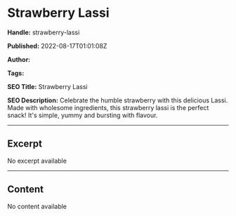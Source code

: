 # Strawberry Lassi

**Handle:** strawberry-lassi

**Published:** 2022-08-17T01:01:08Z

**Author:**  

**Tags:** 

**SEO Title:** Strawberry Lassi

**SEO Description:** Celebrate the humble strawberry with this delicious Lassi. Made with wholesome ingredients, this strawberry lassi is the perfect snack! It's simple, yummy and bursting with flavour.

---

## Excerpt

No excerpt available

---

## Content

No content available

